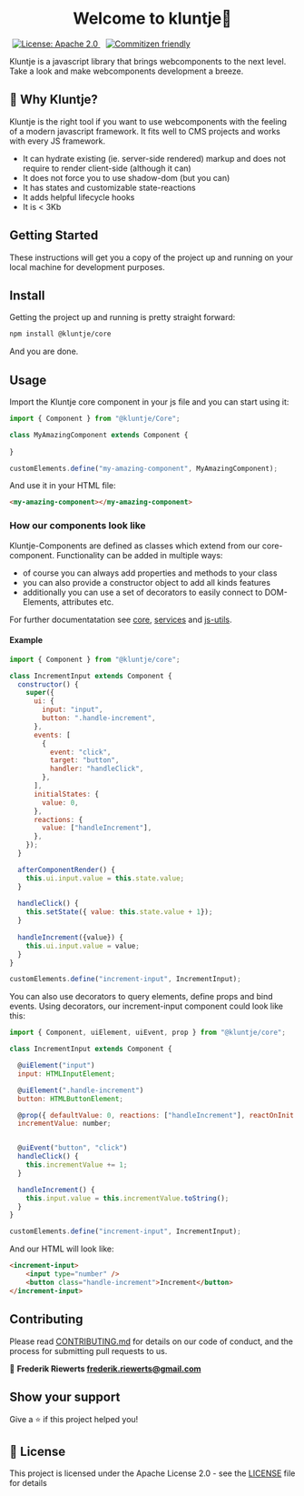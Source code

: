 <h1 align="center">Welcome to kluntje👋</h1>
<p>
  <a href="LICENSE.md" target="_blank" style="margin: 0 5px">
    <img alt="License: Apache 2.0" src="https://img.shields.io/badge/License-Apache_2.0-yellow.svg" />
  </a>
  <a href="http://commitizen.github.io/cz-cli/" target="_blank" style="margin: 0 5px">
    <img alt="Commitizen friendly" src="https://img.shields.io/badge/commitizen-friendly-brightgreen.svg" />
  </a>
</p>


Kluntje is a javascript library that brings webcomponents to the next level. Take a look and make webcomponents development a breeze.

## 🚀 Why Kluntje?

Kluntje is the right tool if you want to use webcomponents with the feeling of a modern javascript framework. It fits well to CMS projects and works with every JS framework.

*  It can hydrate existing (ie. server-side rendered) markup and does not require to render client-side (although it can)
*  It does not force you to use shadow-dom (but you can)
*  It has states and customizable state-reactions
*  It adds helpful lifecycle hooks
*  It is < 3Kb

## Getting Started

These instructions will get you a copy of the project up and running on your local machine for development purposes. 


## Install

Getting the project up and running is pretty straight forward:

```sh
npm install @kluntje/core
```

And you are done.

## Usage

Import the Kluntje core component in your js file and you can start using it:

```javascript
import { Component } from "@kluntje/Core";

class MyAmazingComponent extends Component {
    
}

customElements.define("my-amazing-component", MyAmazingComponent);
```

And use it in your HTML file:

```html
<my-amazing-component></my-amazing-component>
```

### How our components look like

Kluntje-Components are defined as classes which extend from our core-component. Functionality can be added in multiple ways:

*  of course you can always add properties and methods to your class 
*  you can also provide a constructor object to add all kinds features
*  additionally you can use a set of decorators to easily connect to DOM-Elements, attributes etc.

For further documentatation see [core](https://github.com/kluntje/kluntje/tree/master/packages/core), [services](https://github.com/kluntje/kluntje/tree/master/packages/services) and [js-utils](https://github.com/kluntje/kluntje/tree/master/packages/js-utils).

#### Example

```javascript
import { Component } from "@kluntje/core";

class IncrementInput extends Component {
  constructor() {
    super({
      ui: {
        input: "input",
        button: ".handle-increment",
      },
      events: [
        {
          event: "click",
          target: "button",
          handler: "handleClick",
        },
      ],
      initialStates: {
        value: 0,
      },
      reactions: {
        value: ["handleIncrement"],
      },
    });
  }

  afterComponentRender() {
    this.ui.input.value = this.state.value;
  }
  
  handleClick() {
    this.setState({ value: this.state.value + 1}); 
  }
  
  handleIncrement({value}) {
    this.ui.input.value = value;
  }
}

customElements.define("increment-input", IncrementInput);
```

You can also use decorators to query elements, define props and bind events. Using decorators, our increment-input component could look like this:

```javascript
import { Component, uiElement, uiEvent, prop } from "@kluntje/core";

class IncrementInput extends Component {

  @uiElement("input")
  input: HTMLInputElement;

  @uiElement(".handle-increment")
  button: HTMLButtonElement;

  @prop({ defaultValue: 0, reactions: ["handleIncrement"], reactOnInit: true })
  incrementValue: number;


  @uiEvent("button", "click")
  handleClick() {
    this.incrementValue += 1;
  }

  handleIncrement() {
    this.input.value = this.incrementValue.toString();
  }
}

customElements.define("increment-input", IncrementInput);
```


And our HTML will look like:

```html
<increment-input>
    <input type="number" />
    <button class="handle-increment">Increment</button>
</increment-input>

```

## Contributing

Please read [CONTRIBUTING.md](https://github.com/kluntje/kluntje/blob/master/.github/CONTRIBUTING.md) for details on our code of conduct, and the process for submitting pull requests to us.

👤 **Frederik Riewerts <frederik.riewerts@gmail.com>**

## Show your support

Give a ⭐️ if this project helped you!

## 📝 License

This project is licensed under the Apache License 2.0 - see the [LICENSE](LICENSE) file for details
